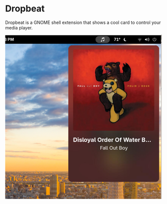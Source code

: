 # Dropbeat

Dropbeat is a GNOME shell extension that shows a cool card to control your media player.

![Screenshot](./docs/screenshot.png)

